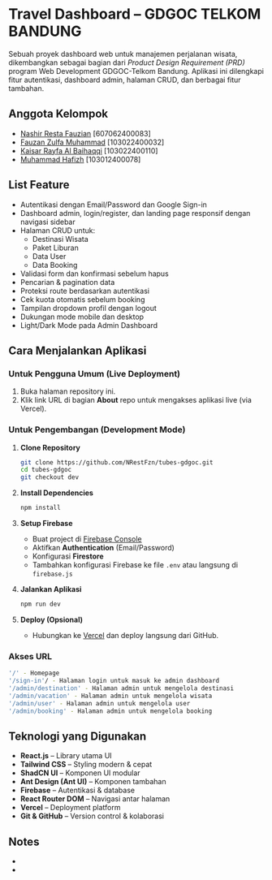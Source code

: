 # Travel Dashboard – GDGOC TELKOM BANDUNG

Sebuah proyek dashboard web untuk manajemen perjalanan wisata, dikembangkan sebagai bagian dari *Product Design Requirement (PRD)* program Web Development GDGOC-Telkom Bandung. Aplikasi ini dilengkapi fitur autentikasi, dashboard admin, halaman CRUD, dan berbagai fitur tambahan.

## Anggota Kelompok

- [Nashir Resta Fauzian](https://github.com/NRestFzn) [607062400083]
- [Fauzan Zulfa Muhammad](https://github.com/zoovasoup) [103022400032]
- [Kaisar Rayfa Al Baihaqqi](https://github.com/kaisaaru) [103022400110]
- [Muhammad Hafizh](https://github.com/Gimerbone) [103012400078]

## List Feature
- Autentikasi dengan Email/Password dan Google Sign-in
- Dashboard admin, login/register, dan landing page responsif dengan navigasi sidebar
- Halaman CRUD untuk:
    - Destinasi Wisata
    - Paket Liburan
    - Data User
    - Data Booking
- Validasi form dan konfirmasi sebelum hapus
- Pencarian & pagination data
- Proteksi route berdasarkan autentikasi
- Cek kuota otomatis sebelum booking
- Tampilan dropdown profil dengan logout
- Dukungan mode mobile dan desktop
- Light/Dark Mode pada Admin Dashboard

## Cara Menjalankan Aplikasi

### Untuk Pengguna Umum (Live Deployment)

1. Buka halaman repository ini.
2. Klik link URL di bagian **About** repo untuk mengakses aplikasi live (via Vercel).

### Untuk Pengembangan (Development Mode)

1. **Clone Repository**
   ```bash
   git clone https://github.com/NRestFzn/tubes-gdgoc.git
   cd tubes-gdgoc
   git checkout dev
   ```

2. **Install Dependencies**
   ```bash
   npm install
   ```
   
3. **Setup Firebase**
   - Buat project di [Firebase Console](https://console.firebase.google.com/)
   - Aktifkan **Authentication** (Email/Password)
   - Konfigurasi **Firestore**
   - Tambahkan konfigurasi Firebase ke file `.env` atau langsung di `firebase.js`

4. **Jalankan Aplikasi**
   ```bash
   npm run dev
   ```
   
5. **Deploy (Opsional)**
   - Hubungkan ke [Vercel](https://vercel.com/) dan deploy langsung dari GitHub.
   
### Akses URL
   ```bash
   '/' - Homepage
   '/sign-in'/ - Halaman login untuk masuk ke admin dashboard
   '/admin/destination' - Halaman admin untuk mengelola destinasi
   '/admin/vacation' - Halaman admin untuk mengelola wisata
   '/admin/user' - Halaman admin untuk mengelola user
   '/admin/booking' - Halaman admin untuk mengelola booking
   ```

## Teknologi yang Digunakan
- **React.js** – Library utama UI
- **Tailwind CSS** – Styling modern & cepat
- **ShadCN UI** – Komponen UI modular
- **Ant Design (Ant UI)** – Komponen tambahan
- **Firebase** – Autentikasi & database
- **React Router DOM** – Navigasi antar halaman
- **Vercel** – Deployment platform
- **Git & GitHub** – Version control & kolaborasi

## Notes 
- 
- 

